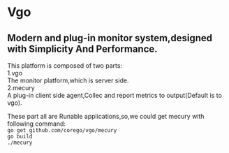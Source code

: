 Vgo
===
Modern and plug-in monitor system,designed with Simplicity And Performance.
--------


This platform is composed of two parts: </br>
    1.vgo </br>
        The monitor platform,which is server side. </br>
    2.mecury </br>
        A plug-in client side agent,Collec and report metrics to output(Default is to vgo). </br>

These part all are Runable applications,so,we could get mecury with following command:  </br>
    `go get github.com/corego/vgo/mecury`  </br>
    `go build`  </br>
    `./mecury`  </br>

